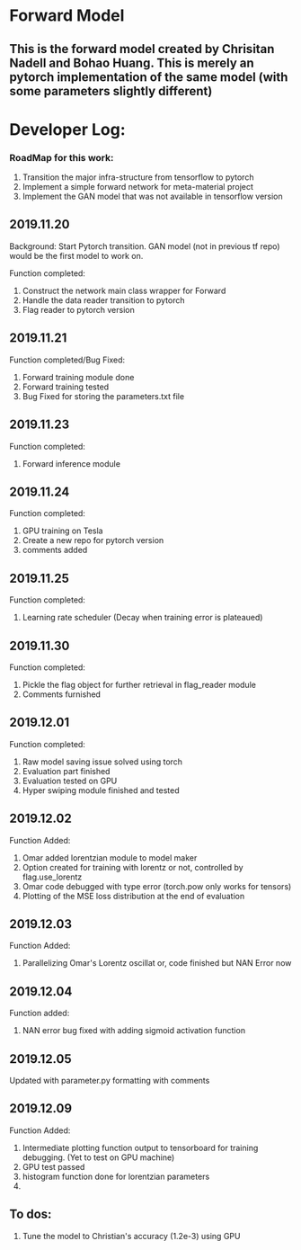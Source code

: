 # Forward Model
## This is the forward model created by Chrisitan Nadell and Bohao Huang. This is merely an pytorch implementation of the same model (with some parameters slightly different)

# Developer Log:

### RoadMap for this work:
1. Transition the major infra-structure from tensorflow to pytorch
2. Implement a simple forward network for meta-material project
3. Implement the GAN model that was not available in tensorflow version

## 2019.11.20
Background: Start Pytorch transition. GAN model (not in previous tf repo) would be the first model to work on.

Function completed:
1. Construct the network main class wrapper for Forward
2. Handle the data reader transition to pytorch
3. Flag reader to pytorch version

## 2019.11.21

Function completed/Bug Fixed:
1. Forward training module done
2. Forward training tested
3. Bug Fixed for storing the parameters.txt file

## 2019.11.23

Function completed:
1. Forward inference module

## 2019.11.24

Function completed:
1. GPU training on Tesla
2. Create a new repo for pytorch version
3. comments added

## 2019.11.25
Function completed:
1. Learning rate scheduler (Decay when training error is plateaued)

## 2019.11.30
Function completed:
1. Pickle the flag object for further retrieval in flag_reader module
2. Comments furnished

## 2019.12.01
Function completed:
1. Raw model saving issue solved using torch
2. Evaluation part finished
3. Evaluation tested on GPU
4. Hyper swiping module finished and tested

## 2019.12.02
Function Added:
1. Omar added lorentzian module to model maker
2. Option created for training with lorentz or not, controlled by flag.use_lorentz
3. Omar code debugged with type error (torch.pow only works for tensors)
4. Plotting of the MSE loss distribution at the end of evaluation

## 2019.12.03
Function Added:
1. Parallelizing Omar's Lorentz oscillat
or, code finished but NAN Error now

## 2019.12.04
Function added:
1. NAN error bug fixed with adding sigmoid activation function

## 2019.12.05
Updated with parameter.py formatting with comments

## 2019.12.09
Function Added:
1. Intermediate plotting function output to tensorboard for training debugging. (Yet to test on GPU machine)
2. GPU test passed
3. histogram function done for lorentzian parameters
4. 

## To dos:
1. Tune the model to Christian's accuracy (1.2e-3) using GPU



